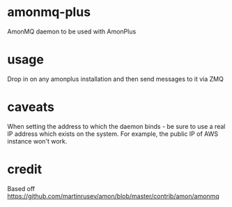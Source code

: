 amonmq-plus
===========

AmonMQ daemon to be used with AmonPlus

usage
=====
Drop in on any amonplus installation and then send messages to it via ZMQ

caveats
=======

When setting the address to which the daemon binds - be sure to use a real IP address which exists on the system. For example, the public IP of AWS instance won't work.

credit
======
Based off https://github.com/martinrusev/amon/blob/master/contrib/amon/amonmq


